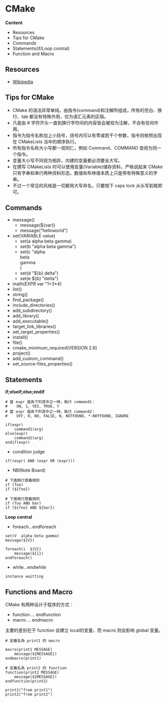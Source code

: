 CMake
=====

**Content**
- Resources
- Tips for CMake
- Commands
- Statements(if/Loop contral)
- Function and Macro

## Resources

- [Wikipedia](http://zh.wikibooks.org/zh-cn/CMake_%E5%85%A5%E9%96%80)

## Tips for CMake

- CMake 的语法非常单纯，由指令(command)和注解所组成，所有的空白、换行、tab 都没有特殊作用，仅为语汇元素的区隔。
- 凡是由 # 字符开头一直到换行字符间的内容皆会被视为注解，不会有任何作用。
- 指令为指令名称加上小括号，括号内可以有零或若干个参数，指令则依照出现在 CMakeLists 当中的顺序执行。
- 所有指令名称大小写都一视同仁，例如 Command、COMMAND 皆视为同一个指令。
- 变量大小写不同视为相异，内建的变量都必须要全大写。
- 在撰写 CMakeLists 时可以使用变量(Variable)储存资料，严格说起来 CMake 只有字串和串行两种资料形态，数值和布林值本质上只是带有特殊意义的字串。
- 不过一个常见的风格是一切都用大写命名，只要按下 caps lock 从头写到尾即可。

## Commands

- message()
	- message(${var})
	- message("helloworld")
- set(VARIABLE value)
	- set(a alpha beta gamma)
	- set(b "alpha beta gamma")
	- set(c "alpha\
		beta\
		gamma\
		)
	- set(d "${b} delta")
	- set(e ${b} "delta")
- math(EXPR var "1+3*4)
- list()
- string()
- find_package()
- include_directories()
- add_subdirectory()
- add_library()
- add_executable()
- target_link_libraries()
- set_target_properties()
- install()
- file()
- cmake_minimum_required(VERSION 2.6)
- project()
- add_custom_command()
- set_source-files_properties()

## Statements

**if;elseif;else;endif**

```
# 當 expr 值為下列其中之一時，執行 command1：
#    ON, 1, YES, TRUE, Y
# 當 expr 值為下列其中之一時，執行 command2：
#    OFF, 0, NO, FALSE, N, NOTFOUND, *-NOTFOUND, IGNORE 

if(expr)
	command1(arg)
else(expr)
	command2(arg)
endif(expr) 
```

* condition judge

```
if((expr) AND (expr OR (expr)))
```

* NB(Note Board)

```
# 下面兩行意義相同
if (foo)
if (${foo})

# 下面兩行意義相同
if (foo AND bar)
if (${foo} AND ${bar})
```

**Loop contral**
* foreach...endforeach

```
set(V  alpha beta gamma)
message(${V})

foreach(i  ${V})
	message(${i})
endforeach() 
```

* while...endwhile

```
instance waitting
```

## Functions and Macro
CMake 有两种设计子程序的方式：

* function ... endfunction
* macro ... endmacro

主要的差别在于 function 会建立 local的变量，而 macro 则会影响 global 变量。

```
# 定義名為 print1 的 macro 

macro(print1 MESSAGE)
	message(${MESSAGE})
endmacro(print1)

# 定義名為 print2 的 function
function(print2 MESSAGE)
	message(${MESSAGE})
endfunction(print2) 

print1("from print1")
print2("from print2")
```

